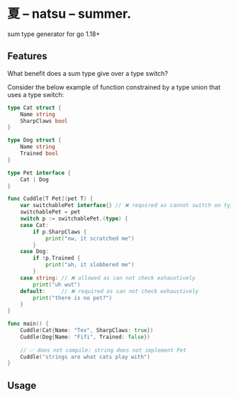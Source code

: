 # 夏 – natsu – summer.

sum type generator for go 1.18+

## Features

What benefit does a sum type give over a type switch?

Consider the below example of function constrained by a type union that uses a type switch: 

```go
type Cat struct {
    Name string 
    SharpClaws bool
}

type Dog struct {
    Name string
    Trained bool
}

type Pet interface {
    Cat | Dog
}

func Cuddle[T Pet](pet T) {
    var switchablePet interface{} // ❌ required as cannot switch on type constraint
    switchablePet = pet
    switch p := switchablePet.(type) {
    case Cat:
        if p.SharpClaws {
            print("ow, it scratched me")
        }
    case Dog:
        if !p.Trained {
            print("ah, it slobbered me")
        }
    case string: // ❌ allowed as can not check exhaustively
        print("uh wut")
    default:     // ❌ required as can not check exhaustively
        print("there is no pet?")
    }
}

func main() {
    Cuddle(Cat{Name: "Tex", SharpClaws: true})
    Cuddle(Dog{Name: "Fifi", Trained: false})
    
    // ✅ does not compile: string does not implement Pet 
    Cuddle("strings are what cats play with")
}

```

## Usage
